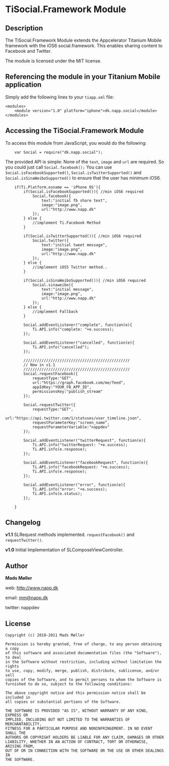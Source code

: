 # TiSocial.Framework Module

## Description

The TiSocial.Framework Module extends the Appcelerator Titanium Mobile framework with the iOS6 social.framework. This enables sharing content to Facebook and Twitter.

The module is licensed under the MIT license.


## Referencing the module in your Titanium Mobile application ##

Simply add the following lines to your `tiapp.xml` file:
    
    <modules>
        <module version="1.0" platform="iphone">dk.napp.social</module> 
    </modules>


## Accessing the TiSocial.Framework Module

To access this module from JavaScript, you would do the following:

		var Social = require("dk.napp.social");


The provided API is simple: None of the `text`, `image` and `url` are required. So you could just call `Social.facebook();`
You can use `Social.isFacebookSupported()`, `Social.isTwitterSupported()` and `Social.isSinaWeiboSupported()` to ensure that the user has minimum iOS6.
		
		if(Ti.Platform.osname == 'iPhone OS'){
			if(Social.isFacebookSupported()){ //min iOS6 required
		        Social.facebook({
					text:"initial fb share text",
					image:"image.png",
					url:"http://www.napp.dk"
				});
			} else {
				//implement Ti.Facebook Method
			}
			
			if(Social.isTwitterSupported()){ //min iOS6 required
				Social.twitter({
					text:"initial tweet message",
					image:"image.png",
					url:"http://www.napp.dk"
				});
			} else {
				//implement iOS5 Twitter method..
			}
			
			if(Social.isSinaWeiboSupported()){ //min iOS6 required
				Social.sinaweibo({
					text:"initial message",
					image:"image.png",
					url:"http://www.napp.dk"
				});
			} else {
				//implement Fallback
			}
			
			Social.addEventListener("complete", function(e){
				Ti.API.info("complete: "+e.success);	
			});
			
			Social.addEventListener("cancelled", function(e){
				Ti.API.info("cancelled");	
			});
			
			///////////////////////////////////////////////
			// New in v1.1
			///////////////////////////////////////////////
			Social.requestFacebook({
				requestType:"GET",
				url:"https://graph.facebook.com/me/feed",
				appIdKey:"YOUR_FB_APP_ID",
				permissionsKey:"publish_stream"
			});
			
			Social.requestTwitter({
				requestType:"GET",
				url:"https://api.twitter.com/1/statuses/user_timeline.json",
				requestParameterKey:"screen_name",
				requestParameterVariable:"nappdev"
			});
			
			Social.addEventListener("twitterRequest", function(e){
				Ti.API.info("twitterRequest: "+e.success);	
				Ti.API.info(e.response);
			});
			
			Social.addEventListener("facebookRequest", function(e){
				Ti.API.info("facebookRequest: "+e.success);	
				Ti.API.info(e.response);
			});
			
			Social.addEventListener("error", function(e){
				Ti.API.info("error: "+e.success);	
				Ti.API.info(e.status);	
			});
			
		}

## Changelog

**v1.1**
SLRequest methods implemented. `requestFacebook()` and `requestTwitter()`. 

**v1.0**
Initial Implementation of SLComposeViewController. 


## Author

**Mads Møller**

web: http://www.napp.dk

email: mm@napp.dk

twitter: nappdev

## License

    Copyright (c) 2010-2011 Mads Møller

    Permission is hereby granted, free of charge, to any person obtaining a copy
    of this software and associated documentation files (the "Software"), to deal
    in the Software without restriction, including without limitation the rights
    to use, copy, modify, merge, publish, distribute, sublicense, and/or sell
    copies of the Software, and to permit persons to whom the Software is
    furnished to do so, subject to the following conditions:

    The above copyright notice and this permission notice shall be included in
    all copies or substantial portions of the Software.

    THE SOFTWARE IS PROVIDED "AS IS", WITHOUT WARRANTY OF ANY KIND, EXPRESS OR
    IMPLIED, INCLUDING BUT NOT LIMITED TO THE WARRANTIES OF MERCHANTABILITY,
    FITNESS FOR A PARTICULAR PURPOSE AND NONINFRINGEMENT. IN NO EVENT SHALL THE
    AUTHORS OR COPYRIGHT HOLDERS BE LIABLE FOR ANY CLAIM, DAMAGES OR OTHER
    LIABILITY, WHETHER IN AN ACTION OF CONTRACT, TORT OR OTHERWISE, ARISING FROM,
    OUT OF OR IN CONNECTION WITH THE SOFTWARE OR THE USE OR OTHER DEALINGS IN
    THE SOFTWARE.